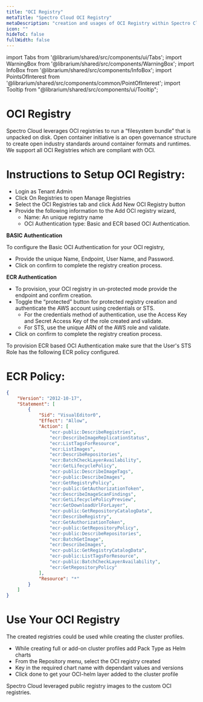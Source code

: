 ```yaml
---
title: "OCI Registry"
metaTitle: "Spectro Cloud OCI Registry"
metaDescription: "creation and usages of OCI Registry within Spectro Cloud"
icon: ""
hideToC: false
fullWidth: false
---
```


import Tabs from '@librarium/shared/src/components/ui/Tabs';
import WarningBox from '@librarium/shared/src/components/WarningBox';
import InfoBox from '@librarium/shared/src/components/InfoBox';
import PointsOfInterest from '@librarium/shared/src/components/common/PointOfInterest';
import Tooltip from "@librarium/shared/src/components/ui/Tooltip";


# OCI Registry

Spectro Cloud leverages OCI registries to run a “filesystem bundle” that is unpacked on disk. Open container initiative is an open governance structure to create open industry standards around container formats and runtimes. We support all OCI Registries which are compliant with OCI.

# Instructions to Setup OCI Registry:
* Login as Tenant Admin
* Click On Registries to open Manage Registries
* Select the OCI Registries tab and click Add New OCI Registry button 
* Provide the following information to the Add OCI registry wizard,
  * Name: An unique registry name
  * OCI Authentication type: Basic and ECR based OCI Authentication.

**BASIC Authentication**

To configure the Basic OCI Authentication for your OCI registry,
* Provide the unique Name, Endpoint, User Name, and Password. 
* Click on confirm to complete the registry creation process.

**ECR Authentication**

* To provision, your OCI registry in un-protected mode provide the endpoint and confirm creation.
* Toggle the “protected” button for protected registry creation and authenticate the AWS account using credentials or STS.
	* For the credentials method of authentication, use the Access Key and Secret Access Key of the role created and validate.
	* For STS, use the unique ARN  of the AWS role and validate.
* Click on confirm to complete the registry creation process.
<WarningBox>
To provision ECR based OCI Authentication make sure that the User's STS Role has the following ECR policy configured.
</WarningBox>

# ECR Policy:

```json
{
    "Version": "2012-10-17",
    "Statement": [
        {
            "Sid": "VisualEditor0",
            "Effect": "Allow",
            "Action": [
                "ecr-public:DescribeRegistries",
                "ecr:DescribeImageReplicationStatus",
                "ecr:ListTagsForResource",
                "ecr:ListImages",
                "ecr:DescribeRepositories",
                "ecr:BatchCheckLayerAvailability",
                "ecr:GetLifecyclePolicy",
                "ecr-public:DescribeImageTags",
                "ecr-public:DescribeImages",
                "ecr:GetRegistryPolicy",
                "ecr-public:GetAuthorizationToken",
                "ecr:DescribeImageScanFindings",
                "ecr:GetLifecyclePolicyPreview",
                "ecr:GetDownloadUrlForLayer",
                "ecr-public:GetRepositoryCatalogData",
                "ecr:DescribeRegistry",
                "ecr:GetAuthorizationToken",
                "ecr-public:GetRepositoryPolicy",
                "ecr-public:DescribeRepositories",
                "ecr:BatchGetImage",
                "ecr:DescribeImages",
                "ecr-public:GetRegistryCatalogData",
                "ecr-public:ListTagsForResource",
                "ecr-public:BatchCheckLayerAvailability",
                "ecr:GetRepositoryPolicy"
            ],
            "Resource": "*"
        }
    ]
}
```
# Use Your OCI Registry

The created registries could be used while creating the cluster profiles.
* While creating full or add-on cluster profiles add Pack Type as Helm charts
* From the Repository menu, select the OCI registry created
* Key in the required chart name with dependant values and versions
* Click done to get your OCI-helm layer added to the cluster profile

<InfoBox>
Spectro Cloud leveraged public registry images to the custom OCI registries.
</InfoBox>
